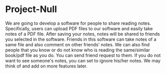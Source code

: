 # Project-Null
We are going to develop a software for people to share reading notes. Specifically, users can upload PDF files to our software and easily take notes of a PDF file. After saving your notes, notes will be shared to friends you selected in the software. Friends in this software can take notes of a same file and also comment on other friends' notes. We can also find people that you know or do not know who is reading the same/similar book/pdf file as you do. You can send friend request to them. If you do not want to see someone's notes, you can set to ignore his/her notes. We may think of and add on more features later.
